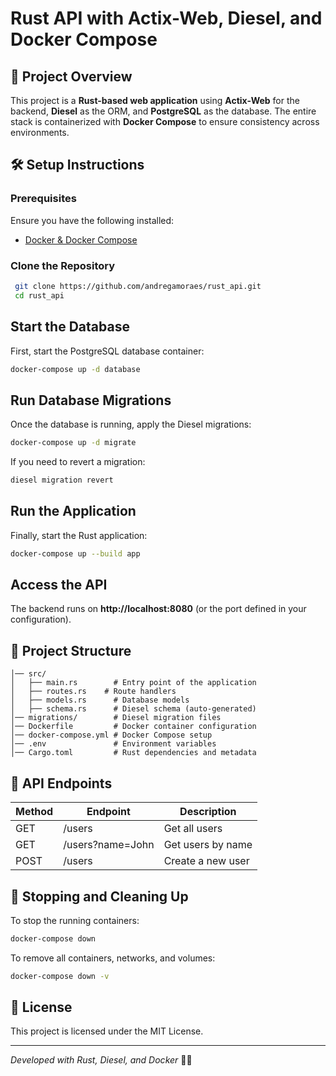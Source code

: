 # Rust API with Actix-Web, Diesel, and Docker Compose

## 📌 Project Overview
This project is a **Rust-based web application** using **Actix-Web** for the backend, **Diesel** as the ORM, and **PostgreSQL** as the database. The entire stack is containerized with **Docker Compose** to ensure consistency across environments.

## 🛠️ Setup Instructions

### Prerequisites
Ensure you have the following installed:
- [Docker & Docker Compose](https://docs.docker.com/get-docker/)

### Clone the Repository
```sh
 git clone https://github.com/andregamoraes/rust_api.git
 cd rust_api
```

## Start the Database
First, start the PostgreSQL database container:
```sh
docker-compose up -d database
```

## Run Database Migrations
Once the database is running, apply the Diesel migrations:
```sh
docker-compose up -d migrate
```
If you need to revert a migration:
```sh
diesel migration revert
```

## Run the Application
Finally, start the Rust application:
```sh
docker-compose up --build app
```

## Access the API
The backend runs on **http://localhost:8080** (or the port defined in your configuration).

## 📂 Project Structure
```
│── src/
│   ├── main.rs        # Entry point of the application
│   ├── routes.rs    # Route handlers
│   ├── models.rs      # Database models
│   ├── schema.rs      # Diesel schema (auto-generated)
│── migrations/        # Diesel migration files
│── Dockerfile         # Docker container configuration
│── docker-compose.yml # Docker Compose setup
│── .env               # Environment variables
│── Cargo.toml         # Rust dependencies and metadata
```

## 🚀 API Endpoints
| Method | Endpoint       | Description          |
|--------|--------------|----------------------|
| GET    | /users       | Get all users       |
| GET    | /users?name=John | Get users by name |
| POST   | /users       | Create a new user   |

## 🛑 Stopping and Cleaning Up
To stop the running containers:
```sh
docker-compose down
```

To remove all containers, networks, and volumes:
```sh
docker-compose down -v
```

## 📜 License
This project is licensed under the MIT License.

---
_Developed with Rust, Diesel, and Docker_ 🦀🔥